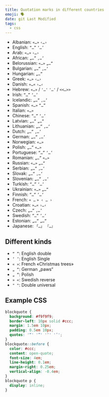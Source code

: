 ```yaml
---
title: Quotation marks in different countries
emoji: 🗣
date: git Last Modified
tags:
  - css
---
```


- Albanian: `«…»` `‹…›`
- English: `“…”` `‘…’`
- Arab: `«…»` `‹…›`
- African: `„…”` `‚…’`
- Belorussian: `«…»` `„…“`
- Bulgarian: `„…“` `‚…‘`
- Hungarian: `„…”`
- Greek: `«…»` `‹…›`
- Danish: `»…«` `›…‹`
- Hebrew: `«…»` / `'…'` `'…'` / `<<…>>`
- Irish: `“…”` `‘…’`
- Icelandic: `„…“` `‚…‘`
- Spanish: `«…»` `“…”`
- Italian: `«…»`
- Chinese: `“…”` `‘…’`
- Latvian: `„…“` `„…“`
- Lithuanian: `„…“` `‚…‘`
- Dutch: `„…”` `‚…’`
- German: `„…“` `‚…‘`
- Norwegian: `«…»`
- Polish: `„…”` `«…»`
- Portuguese: `“…”` `‘…’`
- Romanian: `„…”` `«…»`
- Russian: `«…»` `„…“`
- Serbian: `„…“` `‚…‘`
- Slovak: `„…“` `‚…‘`
- Slovenian: `„…“` `‚…‘`
- Turkish: `“…”` `‘…’`
- Ukrainian: `«…»` `„…“`
- Finnish: `”…”` `’…’`
- French: `« …` `» ‹ … ›`
- Croatian: `»…«` `›…‹`
- Czech: `„…“` `‚…‘`
- Swedish: `”…”` `’…’`
- Estonian: `„…”` `„…”`
- Japanese: `「…」` `『…』`

## Different kinds

- `“ ”`: English double
- `‘ ’`: English Single
- `« »`: French «Christmas trees»
- `„ “`: German „paws“
- `„ ”`: Polish
- `» «`: Swedish reverse
- `" "`: Double universal

## Example CSS

```css
blockquote {
  background: #f9f9f9;
  border-left: 10px solid #ccc;
  margin: 1.5em 10px;
  padding: 0.5em 10px;
  quotes: '“' '”' '‘' '’';
}
blockquote::before {
  color: #ccc;
  content: open-quote;
  font-size: 4em;
  line-height: 0.1em;
  margin-right: 0.25em;
  vertical-align: -0.4em;
}
blockquote p {
  display: inline;
}
```
